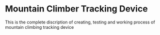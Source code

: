 # Mountain Climber Tracking Device

This is the complete discription of creating, testing and working process of mountain climbing tracking device
